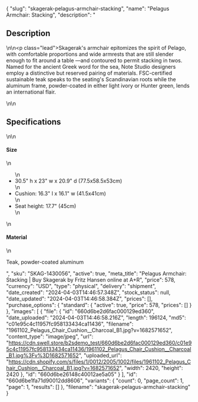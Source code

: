 {
  "slug": "skagerak-pelagus-armchair-stacking",
  "name": "Pelagus Armchair: Stacking",
  "description": "<h2>Description</h2>\n<!-- split -->\n<p class=\"lead\">Skagerak's armchair epitomizes the spirit of Pelago, with comfortable proportions and wide armrests that are still slender enough to fit around a table —and contoured to permit stacking in twos. Named for the ancient Greek word for the sea, Note Studio designers employ a distinctive but reserved pairing of materials. FSC-certified sustainable teak speaks to the seating's Scandinavian roots while the aluminum frame, powder-coated in either light ivory or Hunter green, lends an international flair.  </p>\n<!-- split -->\n<h2>Specifications</h2>\n<!-- split -->\n<h4>Size</h4>\n<ul>\n<li>30.5\" h x 23\" w x 20.9\" d (77.5x58.5x53cm)</li>\n<li>Cushion: 16.3\" l x 16.1\" w (41.5x41cm)</li>\n<li>Seat height: 17.7\" (45cm)</li>\n</ul>\n<h4>Material</h4>\n<p>Teak, powder-coated aluminum</p>",
  "sku": "SKAG-1430056",
  "active": true,
  "meta_title": "Pelagus Armchair: Stacking | Buy Skagerak by Fritz Hansen online at A+R",
  "price": 578,
  "currency": "USD",
  "type": "physical",
  "delivery": "shipment",
  "date_created": "2024-04-03T14:46:57.348Z",
  "stock_status": null,
  "date_updated": "2024-04-03T14:46:58.384Z",
  "prices": [],
  "purchase_options": {
    "standard": {
      "active": true,
      "price": 578,
      "prices": []
    }
  },
  "images": [
    {
      "file": {
        "id": "660d6be2d6fac000129ed360",
        "date_uploaded": "2024-04-03T14:46:58.216Z",
        "length": 196124,
        "md5": "c01e95c4c11957fc958133434ca11436",
        "filename": "1961102_Pelagus_Chair_Cushion__Charcoal_B1.jpg?v=1682571652",
        "content_type": "image/jpeg",
        "url": "https://cdn.swell.store/b2sdemo_test/660d6be2d6fac000129ed360/c01e95c4c11957fc958133434ca11436/1961102_Pelagus_Chair_Cushion__Charcoal_B1.jpg%3Fv%3D1682571652",
        "uploaded_url": "https://cdn.shopify.com/s/files/1/0012/2005/1002/files/1961102_Pelagus_Chair_Cushion__Charcoal_B1.jpg?v=1682571652",
        "width": 2420,
        "height": 2420
      },
      "id": "660d6be26148c40012ae5a05"
    }
  ],
  "id": "660d6be1fa71d90012dd8606",
  "variants": {
    "count": 0,
    "page_count": 1,
    "page": 1,
    "results": []
  },
  "filename": "skagerak-pelagus-armchair-stacking"
}